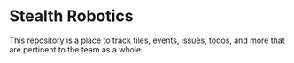# Stealth Robotics

This repository is a place to track files, events, issues, todos, and more that are pertinent to the team as a whole. 
